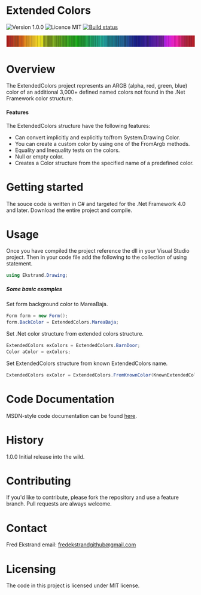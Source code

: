 
# Extended Colors

![Version 1.0.0](https://img.shields.io/badge/Version-1.0.0-brightgreen.svg) ![Licence MIT](https://img.shields.io/badge/Licence-MIT-blue.svg) [![Build status](https://ci.appveyor.com/api/projects/status/m1dcmuhncgaxkpk9?svg=true)](https://ci.appveyor.com/project/FredEkstrand/enigmabinarycipher-6qww6)



![Project image](https://github.com/FredEkstrand/ImageFiles/raw/master/ColorChips/ProjectImage.PNG)

# Overview
The ExtendedColors project represents an ARGB (alpha, red, green, blue) color of an additional 3,000+ defined named colors not found in the .Net Framework color structure.

#### Features
The ExtendedColors structure have the following features:
* Can convert implicitly and explicitly to/from System.Drawing Color.
* You can create a custom color by using one of the FromArgb methods.
* Equality and Inequality tests on the colors.
* Null or empty color.
* Creates a Color structure from the specified name of a predefined color.

# Getting started
The souce code is written in C# and targeted for the .Net Framework 4.0 and later. Download the entire project and compile.

# Usage
Once you have compiled the project reference the dll in your Visual Studio project.
Then in your code file add the following to the collection of using statement.

```csharp
using Ekstrand.Drawing;
```
##### Some basic examples
Set form background color to MareaBaja.
```csharp
Form form = new Form();
form.BackColor = ExtendedColors.MareaBaja;
```
Set .Net color structure from extended colors structure.
```csharp
ExtendedColors exColors = ExtendedColors.BarnDoor;
Color aColor = exColors;
```
Set ExtendedColors structure from known ExtendedColors name.
```csharp
ExtendedColors exColor = ExtendedColors.FromKnownColor(KnownExtendedColors.PlymouthBlue);
```

# Code Documentation
MSDN-style code documentation can be found [here](http://fredekstrand.github.io/ColorChart).

# History
 1.0.0 Initial release into the wild.

# Contributing

If you'd like to contribute, please fork the repository and use a feature
branch. Pull requests are always welcome.

# Contact
Fred Ekstrand
email: fredekstrandgithub@gmail.com

# Licensing

The code in this project is licensed under MIT license.
